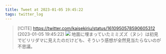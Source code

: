 ```yaml
---
title: Tweet at 2023-01-05 19:45:22
tags: twitter_log
---
```


> [!CITE] https://twitter.com/kaisekiriu/status/1610950578590605312 (2023-01-05 19:45:22)
> ![](https://twitter.com/kaisekiriu/status/1610950578590605312)
> 地面に埋まっていたミミズズ（ヌシ）は初見でビリリダマに見えたのだけども、そういう感想が全然見当たらないのが不思議。
